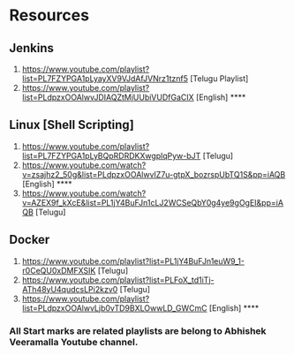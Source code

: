 # Resources
## Jenkins
1. https://www.youtube.com/playlist?list=PL7FZYPGA1pLyayXV9VJdAfJVNrz1tznf5 [Telugu Playlist]  
2. https://www.youtube.com/playlist?list=PLdpzxOOAlwvJDIAQZtMjUUbiVUDfGaCIX [English]    ****

## Linux [Shell Scripting]
1. https://www.youtube.com/playlist?list=PL7FZYPGA1pLyBQpRDRDKXwgplqPyw-bJT [Telugu]                     
2. https://www.youtube.com/watch?v=zsajhz2_50g&list=PLdpzxOOAlwvIZ7u-gtpX_bozrspUbTQ1S&pp=iAQB [English] ****
3. https://www.youtube.com/watch?v=AZEX9f_kXcE&list=PL1jY4BuFJn1cLJ2WCSeQbY0g4ye9gOgEI&pp=iAQB [Telugu]

## Docker 
1. https://www.youtube.com/playlist?list=PL1jY4BuFJn1euW9_1-r0CeQU0xDMFXSIK [Telugu]
2. https://www.youtube.com/playlist?list=PLFoX_td1iTj-ATh48yU4qudcsLPi2kzv0 [Telugu]
3. https://www.youtube.com/playlist?list=PLdpzxOOAlwvLjb0vTD9BXLOwwLD_GWCmC [English] ****





### All Start marks are related playlists are belong to Abhishek Veeramalla Youtube channel.
